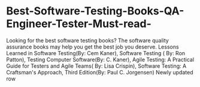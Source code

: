 # Best-Software-Testing-Books-QA-Engineer-Tester-Must-read-
Looking for the best software testing books? The software quality assurance books may help you get the best job you deserve. Lessons Learned in Software Testing(By: Cem Kaner), Software Testing ( By: Ron Patton), Testing Computer Software(By: C. Kaner), Agile Testing: A Practical Guide for Testers and Agile Teams( By: Lisa Crispin), Software Testing: A Craftsman's Approach, Third Edition(By: Paul C. Jorgensen)
Newly updated row
